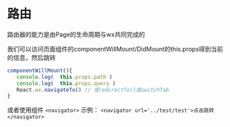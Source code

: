 # 路由

路由器的能力是由Page的生命周期与wx共同完成的

我们可以访问页面组件的componentWillMount/DidMount的this.props得到当前的信息，然后跳转

```jsx
componentWillMount(){
   console.log(  this.props.path )
   console.log(  this.props.query )
   React.wx.navigateTo() // 或redirectTo()或switchTab
}

```

或者使用组件  `<navigator>`  示例：  `<navigator url='../test/test'>点击跳转</navigator>`